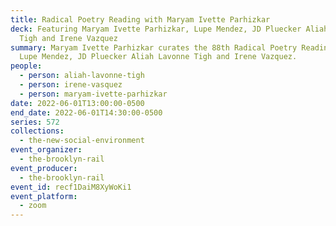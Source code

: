 ```yaml
---
title: Radical Poetry Reading with Maryam Ivette Parhizkar
deck: Featuring Maryam Ivette Parhizkar, Lupe Mendez, JD Pluecker Aliah Lavonne
  Tigh and Irene Vazquez
summary: Maryam Ivette Parhizkar curates the 88th Radical Poetry Reading with
  Lupe Mendez, JD Pluecker Aliah Lavonne Tigh and Irene Vazquez.
people:
  - person: aliah-lavonne-tigh
  - person: irene-vasquez
  - person: maryam-ivette-parhizkar
date: 2022-06-01T13:00:00-0500
end_date: 2022-06-01T14:30:00-0500
series: 572
collections:
  - the-new-social-environment
event_organizer:
  - the-brooklyn-rail
event_producer:
  - the-brooklyn-rail
event_id: recf1DaiM8XyWoKi1
event_platform:
  - zoom
---
```

